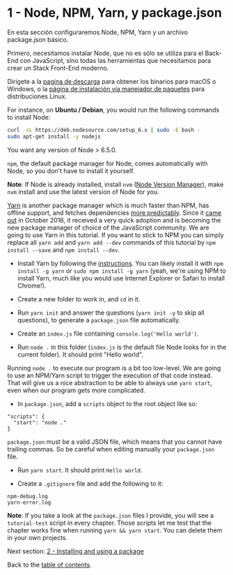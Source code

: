 # 1 - Node, NPM, Yarn, y package.json

En esta sección configuraremos Node, NPM, Yarn y un archivo package.json básico.

Primero, necesitamos instalar Node, que no es sólo se utiliza para el Back-End con JavaScript, sino todas las herramientas que necesitamos para crear un Stack Front-End moderno.

Dirigete a la [pagina de descarga](https://nodejs.org/en/download/current/) para obtener los binarios para macOS o Windows, o la [página de instalación vía manejador de paquetes](https://nodejs.org/en/download/package-manager/) para distribuciones Linux.

For instance, on **Ubuntu / Debian**, you would run the following commands to install Node:

```bash
curl -sL https://deb.nodesource.com/setup_6.x | sudo -E bash -
sudo apt-get install -y nodejs
```
You want any version of Node > 6.5.0.

`npm`, the default package manager for Node, comes automatically with Node, so you don't have to install it yourself.

**Note**: If Node is already installed, install `nvm` ([Node Version Manager](https://github.com/creationix/nvm)), make `nvm` install and use the latest version of Node for you.

[Yarn](https://yarnpkg.com/) is another package manager which is much faster than NPM, has offline support, and fetches dependencies [more predictably](https://yarnpkg.com/en/docs/yarn-lock). Since it [came out](https://code.facebook.com/posts/1840075619545360) in October 2016, it received a very quick adoption and is becoming the new package manager of choice of the JavaScript community. We are going to use Yarn in this tutorial. If you want to stick to NPM you can simply replace all `yarn add` and `yarn add --dev` commands of this tutorial by `npm install --save` and `npm install --dev`.

- Install Yarn by following the [instructions](https://yarnpkg.com/en/docs/install). You can likely install it with `npm install -g yarn` or `sudo npm install -g yarn` (yeah, we're using NPM to install Yarn, much like you would use Internet Explorer or Safari to install Chrome!).

- Create a new folder to work in, and `cd` in it.
- Run `yarn init` and answer the questions (`yarn init -y` to skip all questions), to generate a `package.json` file automatically.
- Create an `index.js` file containing `console.log('Hello world')`.
- Run `node .` in this folder (`index.js` is the default file Node looks for in the current folder). It should print "Hello world".

Running `node .` to execute our program is a bit too low-level. We are going to use an NPM/Yarn script to trigger the execution of that code instead. That will give us a nice abstraction to be able to always use `yarn start`, even when our program gets more complicated.

- In `package.json`, add a `scripts` object to the root object like so:

```
"scripts": {
  "start": "node ."
}
```

`package.json` must be a valid JSON file, which means that you cannot have trailing commas. So be careful when editing manually your `package.json` file.

- Run `yarn start`. It should print `Hello world`.

- Create a `.gitignore` file and add the following to it:

```
npm-debug.log
yarn-error.log
```

**Note**: If you take a look at the `package.json` files I provide, you will see a `tutorial-test` script in every chapter. Those scripts let me test that the chapter works fine when running `yarn && yarn start`. You can delete them in your own projects.

Next section: [2 - Installing and using a package](/tutorial/2-packages)

Back to the [table of contents](https://github.com/verekia/js-stack-from-scratch).
